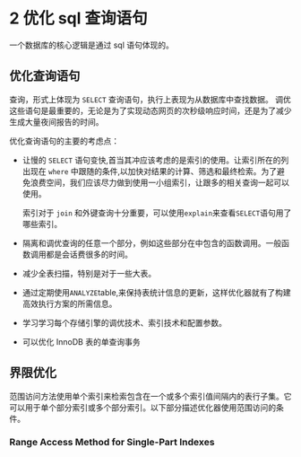 # 2 优化 sql 查询语句

一个数据库的核心逻辑是通过 sql 语句体现的。

## 优化查询语句

查询，形式上体现为 `SELECT` 查询语句，执行上表现为从数据库中查找数据。
调优这些语句是最重要的，无论是为了实现动态网页的次秒级响应时间，还是为了减少生成大量夜间报告的时间。

优化查询语句的主要的考虑点：

- 让慢的 `SELECT` 语句变快,首当其冲应该考虑的是索引的使用。让索引所在的列出现在 `where` 中跟随的条件,以加快对结果的计算、筛选和最终检索。为了避免浪费空间，我们应该尽力做到使用一小组索引，让跟多的相关查询一起可以使用。

  索引对于 `join` 和外键查询十分重要，可以使用`explain`来查看`SELECT`语句用了哪些索引。

- 隔离和调优查询的任意一个部分，例如这些部分在中包含的函数调用。一般函数调用都是会话费很多的时间。
- 减少全表扫描，特别是对于一些大表。
- 通过定期使用`ANALYZE`table,来保持表统计信息的更新，这样优化器就有了构建高效执行方案的所需信息。
- 学习学习每个存储引擎的调优技术、索引技术和配置参数。
- 可以优化 InnoDB 表的单查询事务

## 界限优化

范围访问方法使用单个索引来检索包含在一个或多个索引值间隔内的表行子集。它可以用于单个部分索引或多个部分索引。以下部分描述优化器使用范围访问的条件。

### Range Access Method for Single-Part Indexes
